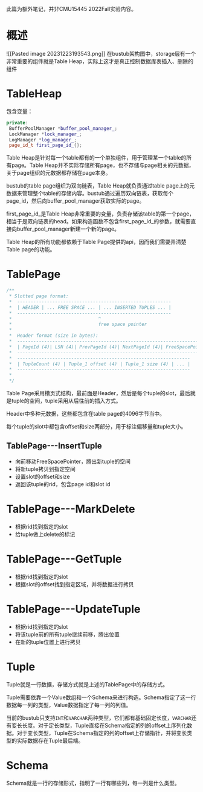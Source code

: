 此篇为额外笔记，并非CMU15445 2022Fall实验内容。

# 概述
![[Pasted image 20231223193543.png]]
在bustub架构图中，storage层有一个非常重要的组件就是Table Heap，实际上这才是真正控制数据库表插入、删除的组件

# TableHeap
包含变量：
```cpp
private:  
 BufferPoolManager *buffer_pool_manager_;  
 LockManager *lock_manager_;  
 LogManager *log_manager_;  
 page_id_t first_page_id_{};
```
Table Heap是针对每一个table都有的一个单独组件，用于管理某一个table的所有page。Table Heap并不实际存储所有page，也不存储与page相关的元数据，关于page组织的元数据都存储在page本身。

bustub的table page组织为双向链表，Table Heap就负责通过table page上的元数据来管理整个table的存储内容。bustub通过遍历双向链表，获取每个page_id，然后向buffer_pool_manager获取实际的page。

first_page_id_是Table Heap非常重要的变量，负责存储该table的第一个page，相当于是双向链表的head。如果构造函数不包含first_page_id_的参数，就需要直接向buffer_pool_manager新建一个新的page。

Table Heap的所有功能都依赖于Table Page提供的api，因而我们需要弄清楚Table page的功能。

# TablePage
```cpp
/**  
 * Slotted page format:  
 *  ---------------------------------------------------------  
 *  | HEADER | ... FREE SPACE ... | ... INSERTED TUPLES ... |  
 *  ---------------------------------------------------------  
 *                                ^  
 *                                free space pointer  
 *  
 *  Header format (size in bytes):  
 *  ----------------------------------------------------------------------------  
 *  | PageId (4)| LSN (4)| PrevPageId (4)| NextPageId (4)| FreeSpacePointer(4) |  
 *  ----------------------------------------------------------------------------  
 *  ----------------------------------------------------------------  
 *  | TupleCount (4) | Tuple_1 offset (4) | Tuple_1 size (4) | ... |  
 *  ----------------------------------------------------------------  
 *  
 */
```
Table Page采用槽页式结构，最前面是Header，然后是每个tuple的slot，最后就是tuple的空间，tuple采用从后往前的插入方式。

Header中多种元数据，这些都包含在table page的4096字节当中。

每个tuple的slot中都包含offset和size两部分，用于标注偏移量和tuple大小。

## TablePage---InsertTuple
- 向前移动FreeSpacePointer，腾出新tuple的空间
- 将新tuple拷贝到指定空间
- 设置slot的offset和size
- 返回该tuple的rid，包含page id和slot id

# TablePage---MarkDelete
- 根据rid找到指定的slot
- 给tuple做上delete的标记

# TablePage---GetTuple
- 根据rid找到指定的slot
- 根据slot的offset找到指定区域，并将数据进行拷贝

# TablePage---UpdateTuple
- 根据rid找到指定的slot
- 将该tuple前的所有tuple继续前移，腾出位置
- 在新的tuple位置上进行拷贝

# Tuple
Tuple就是一行数据，存储方式就是上述的TablePage中的存储方式。

Tuple需要依靠一个Value数组和一个Schema来进行构造。Schema指定了这一行数据每一列的类型，Value数据指定了每一列的列值。

当前的bustub只支持`INT`和`VARCHAR`两种类型，它们都有基础固定长度，`VARCHAR`还有变长长度。对于定长类型，Tuple直接在Schema指定的列的offset上序列化数据。对于变长类型，Tuple在Schema指定的列的offset上存储指针，并将变长类型的实际数据存在Tuple最后端。

# Schema
Schema就是一行的存储形式，指明了一行有哪些列，每一列是什么类型。
